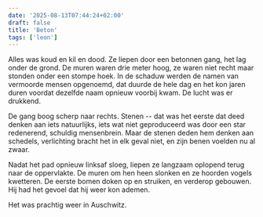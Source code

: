 ```yaml
---
date: '2025-08-13T07:44:24+02:00'
draft: false
title: 'Beton'
tags: ['leon']
---
```


Alles was koud en kil en dood. Ze liepen door een betonnen gang, het lag onder de grond. De muren waren drie meter hoog, ze waren niet recht maar stonden onder een stompe hoek. In de schaduw werden de namen van vermoorde mensen opgenoemd, dat duurde de hele dag en het kon jaren duren voordat dezelfde naam opnieuw voorbij kwam. De lucht was er drukkend.

De gang boog scherp naar rechts. Stenen -- dat was het eerste dat deed denken aan iets natuurlijks, iets wat niet geproduceerd was door een star redenerend, schuldig mensenbrein. Maar de stenen deden hem denken aan schedels, verlichting bracht het in elk geval niet, en zijn benen voelden nu al zwaar.

Nadat het pad opnieuw linksaf sloeg, liepen ze langzaam oplopend terug naar de oppervlakte. De muren om hen heen slonken en ze hoorden vogels kwetteren. De eerste bomen doken op en struiken, en verderop gebouwen. Hij had het gevoel dat hij weer kon ademen.

Het was prachtig weer in Auschwitz.
